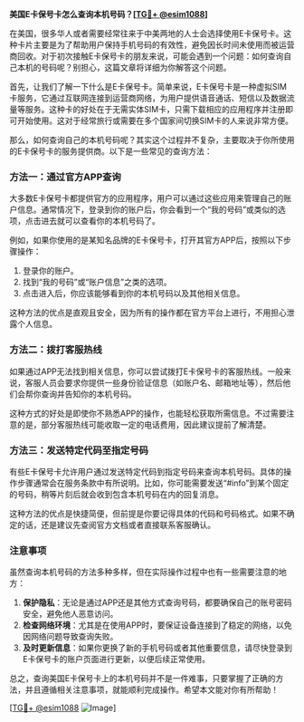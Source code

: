 **美国E卡保号卡怎么查询本机号码？[[TG💪+ @esim1088](https://t.me/s/esim1088)]**

在美国，很多华人或者需要经常往来于中美两地的人士会选择使用E卡保号卡。这种卡片主要是为了帮助用户保持手机号码的有效性，避免因长时间未使用而被运营商回收。对于初次接触E卡保号卡的朋友来说，可能会遇到一个问题：如何查询自己本机的号码呢？别担心，这篇文章将详细为你解答这个问题。

首先，让我们了解一下什么是E卡保号卡。简单来说，E卡保号卡是一种虚拟SIM卡服务，它通过互联网连接到运营商网络，为用户提供语音通话、短信以及数据流量等服务。这种卡的好处在于无需实体SIM卡，只需下载相应的应用程序并注册即可开始使用。这对于经常旅行或需要在多个国家间切换SIM卡的人来说非常方便。

那么，如何查询自己的本机号码呢？其实这个过程并不复杂，主要取决于你所使用的E卡保号卡的服务提供商。以下是一些常见的查询方法：

### 方法一：通过官方APP查询

大多数E卡保号卡都提供官方的应用程序，用户可以通过这些应用来管理自己的账户信息。通常情况下，登录到你的账户后，你会看到一个“我的号码”或类似的选项，点击进去就可以查看你的本机号码了。

例如，如果你使用的是某知名品牌的E卡保号卡，打开其官方APP后，按照以下步骤操作：
1. 登录你的账户。
2. 找到“我的号码”或“账户信息”之类的选项。
3. 点击进入后，你应该能够看到你的本机号码以及其他相关信息。

这种方法的优点是直观且安全，因为所有的操作都在官方平台上进行，不用担心泄露个人信息。

### 方法二：拨打客服热线

如果通过APP无法找到相关信息，你可以尝试拨打E卡保号卡的客服热线。一般来说，客服人员会要求你提供一些身份验证信息（如账户名、邮箱地址等），然后他们会帮你查询并告知你的本机号码。

这种方式的好处是即使你不熟悉APP的操作，也能轻松获取所需信息。不过需要注意的是，部分客服热线可能收取一定的电话费用，因此建议提前了解清楚。

### 方法三：发送特定代码至指定号码

有些E卡保号卡允许用户通过发送特定代码到指定号码来查询本机号码。具体的操作步骤通常会在服务条款中有所说明。比如，你可能需要发送“#info”到某个固定的号码，稍等片刻后就会收到包含本机号码在内的回复消息。

这种方法的优点是快捷简便，但前提是你要记得具体的代码和号码格式。如果不确定的话，还是建议先查阅官方文档或者直接联系客服确认。

### 注意事项

虽然查询本机号码的方法多种多样，但在实际操作过程中也有一些需要注意的地方：

1. **保护隐私**：无论是通过APP还是其他方式查询号码，都要确保自己的账号密码安全，避免他人恶意访问。
2. **检查网络环境**：尤其是在使用APP时，要保证设备连接到了稳定的网络，以免因网络问题导致查询失败。
3. **及时更新信息**：如果你更换了新的手机号码或者其他重要信息，请尽快登录到E卡保号卡的账户页面进行更新，以便后续正常使用。

总之，查询美国E卡保号卡上的本机号码并不是一件难事，只要掌握了正确的方法，并且遵循相关注意事项，就能顺利完成操作。希望本文能对你有所帮助！

[[TG💪+ @esim1088](https://t.me/s/esim1088) ![Image](https://i.postimg.cc/4NQfJmqS/Snipaste-2025-05-13-00-14-12.png)]